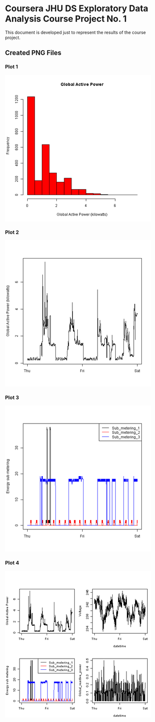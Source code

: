 # Coursera JHU DS Exploratory Data Analysis Course Project No. 1

This document is developed just to represent the results of the course project.

## Created PNG Files


### Plot 1


![plot of chunk plot1](plot1.png) 


### Plot 2

![plot of chunk plot2](plot2.png) 


### Plot 3

![plot of chunk plot3](plot3.png) 


### Plot 4

![plot of chunk plot4](plot4.png) 


